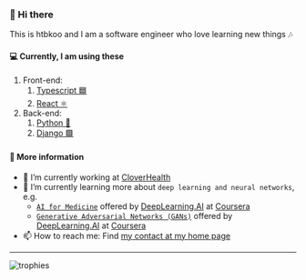 ### 👋 Hi there

This is htbkoo and I am a software engineer who love learning new things 🎶

#### 💻 Currently, I am using these 

1. Front-end:
    1. [Typescript 🟦](https://github.com/microsoft/TypeScript)
    2. [React ⚛️](https://github.com/facebook/react)
2. Back-end:
    1. [Python 🐍](https://github.com/python)
    2. [Django 🟩](https://github.com/django/django)

#### 💬 More information

- 🔭 I’m currently working at [CloverHealth](https://github.com/CloverHealth)
- 🌱 I’m currently learning more about `deep learning and neural networks`, e.g.
    - [`AI for Medicine`](https://www.coursera.org/specializations/ai-for-medicine) offered by [DeepLearning.AI](https://www.coursera.org/browse/data-science?facets=partnerMultiTag%3ADeepLearning.AI%2CcategoryMultiTag%3Adata-science) at [Coursera](https://www.coursera.org/)
    - [`Generative Adversarial Networks (GANs)`](https://www.coursera.org/specializations/generative-adversarial-networks-gans) offered by [DeepLearning.AI](https://www.coursera.org/browse/data-science?facets=partnerMultiTag%3ADeepLearning.AI%2CcategoryMultiTag%3Adata-science) at [Coursera](https://www.coursera.org/)
- 📫 How to reach me: Find [my contact at my home page](https://htbkoo.github.io/personal-portfolio/#contact)

---
<!--
![htbkoo-github-stats](https://github-readme-stats.vercel.app/api?username=htbkoo&count_private=true&show_icons=true&theme=react)

![htbkoo-github-stats](https://github-readme-stats.vercel.app/api?username=htbkoo&count_private=true&show_icons=true&theme=react&hide_rank=true)

![alt-stats](https://github-readme-stats.vercel.app/api?username=htbkoo&count_private=true&show_icons=true&hide_title=true&theme=cobalt)

![most-used-languages](https://github-readme-stats.vercel.app/api/top-langs/?username=htbkoo&theme=react&count_private=true&layout=compact)
-->

<!-- reference: https://github.com/anuraghazra/github-readme-stats -->

![trophies](https://github-profile-trophy.vercel.app/?username=htbkoo&theme=nord&rank=SECRET,SSS,SS,S,AAA,AA,A)

<!-- reference: https://github.com/ryo-ma/github-profile-trophy -->

<!--
**htbkoo/htbkoo** is a ✨ _special_ ✨ repository because its `README.md` (this file) appears on your GitHub profile.

Here are some ideas to get you started:

- 🔭 I’m currently working on ...
- 🌱 I’m currently learning ...
- 👯 I’m looking to collaborate on ...
- 🤔 I’m looking for help with ...
- 💬 Ask me about ...
- 📫 How to reach me: ...
- 😄 Pronouns: ...
- ⚡ Fun fact: ...
-->

<!-- 
See https://docs.github.com/en/github/setting-up-and-managing-your-github-profile/managing-your-profile-readme for more details
-->
